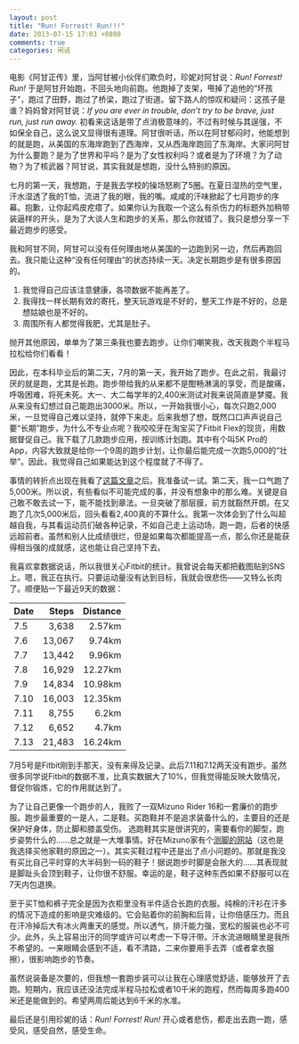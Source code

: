 ```yaml
---
layout: post
title: "Run! Forrest! Run!!!"
date: 2013-07-15 17:03 +0800
comments: true
categories: 闲话
---
```


电影《阿甘正传》里，当阿甘被小伙伴们欺负时，珍妮对阿甘说：_Run! Forrest! Run!_ 于是阿甘开始跑，不回头地向前跑。他跑掉了支架，甩掉了追他的“坏孩子”，跑过了田野，跑过了桥梁，跑过了街道。留下路人的惊叹和疑问：这孩子是谁？妈妈曾对阿甘说：_If you are ever in trouble, don’t try to be brave, just run, just run away._ 初看来这话是带了点消极意味的，不过有时候与其逞强，不如保全自己，这么说又显得很有道理。阿甘很听话，所以在阿甘郁闷时，他能想到的就是跑，从美国的东海岸跑到了西海岸，又从西海岸跑回了东海岸。大家问阿甘为什么要跑？是为了世界和平吗？是为了女性权利吗？或者是为了环境？为了动物？为了核武器？阿甘说，其实我就是想跑，没什么特别的原因。

<!-- more -->

七月的第一天，我想跑，于是我去学校的操场怒刷了5圈。在夏日湿热的空气里，汗水湿透了我的T恤，流进了我的眼，我的嘴。咸咸的汗味掀起了七月跑步的序幕。抱歉，让你起鸡皮疙瘩了。如果你认为我取一个这么有杀伤力的标题外加稍带装逼样的开头，是为了大谈人生和跑步的关系，那么你就错了。我只是想分享一下最近跑步的感受。

我和阿甘不同，阿甘可以没有任何理由地从美国的一边跑到另一边，然后再跑回去。我只能让这种“没有任何理由”的状态持续一天。决定长期跑步是有很多原因的。

1. 我觉得自己应该注意健康，各项数据不能再差了。
2. 我得找一样长期有效的寄托，整天玩游戏是不好的，整天工作是不好的，总是想姑娘也是不好的。
3. 周围所有人都觉得我肥，尤其是肚子。

抛开其他原因，单单为了第三条我也要去跑步。让你们嘲笑我，改天我跑个半程马拉松给你们看看！

因此，在本科毕业后的第二天，7月的第一天，我开始了跑步。在此之前，我最讨厌的就是跑，尤其是长跑。跑步带给我的从来都不是酣畅淋漓的享受，而是酸痛，呼吸困难，将死未死。大一、大二每学年的2,400米测试对我来说简直是梦魇。我从来没有幻想过自己能跑出3000米。所以，一开始我很小心，每次只跑2,000米，一旦觉得自己难以坚持，就停下来走。后来我想了想，既然口口声声说自己要“长期”跑步，为什么不专业点呢？我咬咬牙在淘宝买了Fitbit Flex的现货，用数据督促自己。我下载了几款跑步应用，按训练计划跑。其中有个叫5K Pro的App，内容大致就是给你一个9周的跑步计划，让你最后能完成一次跑5,000的“壮举”。因此，我觉得自己如果能达到这个程度就了不得了。

事情的转折点出现在我看了[这篇文章](http://www.runbible.cn/thread-703-1-1.html)之后。我准备试一试。第二天，我一口气跑了5,000米。所以说，有些看似不可能完成的事，并没有想象中的那么难。关键是自己敢不敢去试一下，能不能找到章法。一旦突破了那层膜，前方就豁然开朗。在又跑了几次5,000米后，回头看看2,400真的不算什么。我第一次体会到了什么叫超越自我，与其看运动员们破各种记录，不如自己走上运动场，跑一跑，后者的快感远超前者。虽然和别人比成绩很烂，但是如果每次都能提高一点，那么你还是能获得相当强的成就感，这也能让自己坚持下去。

我喜欢拿数据说话，所以我很关心Fitbit的统计。我曾说会每天都把截图贴到SNS上。嗯，我正在执行。只要运动量没有达到目标，我就会很悲伤——又特么长肉了。顺便贴一下最近9天的数据：

Date    |  Steps |  Distance
:-------|-------:|--------:
7.5     | 3,638  |   2.57km
7.6     |13,067  |   9.74km
7.7     |13,442  |   9.96km
7.8     |16,929  |  12.27km
7.9     |14,834  |  10.98km
7.10    |16,003  |  12.35km
7.11    | 8,755  |    6.2km
7.12    | 6,652  |    4.7km
7.13    |21,483  |  16.24km


7月5号是Fitbit刚到手那天，没有来得及记录。此后7.11和7.12两天没有跑步。虽然很多同学说Fitbit的数据不准，比真实数据大了10%，但我觉得能反映大致情况，督促你锻炼，它的作用就达到了。

为了让自己更像一个跑步的人，我败了一双Mizuno Rider 16和一套廉价的跑步服。跑步最重要的一是人，二是鞋。买跑鞋并不是追求装备什么的，主要目的还是保护好身体，防止脚和膝盖受伤。
选跑鞋其实是很讲究的，需要看你的脚型，跑步姿势什么的……总之就是一大堆事情。好在Mizuno家有个[测脚的网站](http://myprecisionfit.com)（这也是我选择买他家鞋的原因之一）。其实买鞋过程中还是出了点小问题的。那就是我没有买比自己平时穿的大半码到一码的鞋子！据说跑步时脚是会胀大的……其表现就是脚趾头会顶到鞋子，让你很不舒服。幸运的是，鞋子这种东西如果不舒服可以在7天内包退换。

至于买T恤和裤子完全是因为衣柜里没有半件适合长跑的衣服。纯棉的汗衫在汗多的情况下造成的影响是灾难级的。它会贴着你的前胸和后背，让你倍感压力。而且在汗冷掉后大有冰火两重天的感觉。所以透气，排汗能力强，宽松的服装也必不可少。此外，头上容易出汗的同学或许可以考虑一下导汗带。汗水流进眼睛里是我所不希望的。一来眼睛会感到不适，看不清路，二来你要用手去弄（或者拿衣服擦），很影响跑步的节奏。

虽然说装备是次要的，但我想一套跑步装可以让我在心理感觉舒适，能够放开了去跑。短期内，我应该还没法完成半程马拉松或者10千米的跑程，然而每周多跑400米还是能做到的。希望两周后能达到6千米的水准。

最后还是引用珍妮的话：_Run! Forrest! Run!_ 开心或者悲伤，都走出去跑一跑，感受风，感受自然，感受生命。
